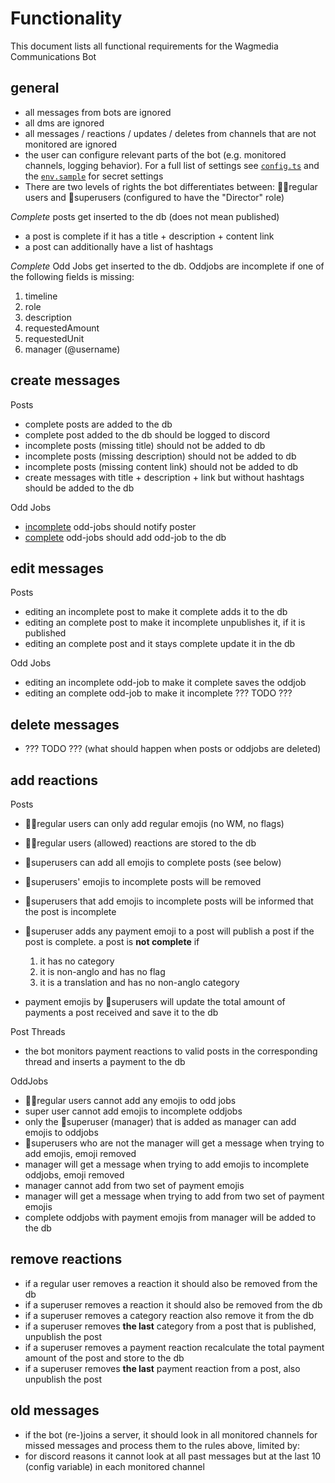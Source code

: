 # Functionality

This document lists all functional requirements for the Wagmedia Communications
Bot

## general

- all messages from bots are ignored
- all dms are ignored
- all messages / reactions / updates / deletes from channels that are not
  monitored are ignored
- the user can configure relevant parts of the bot (e.g. monitored channels,
  logging behavior). For a full list of settings see [`config.ts`](config.ts)
  and the [`env.sample`](.env.sample) for secret settings
- There are two levels of rights the bot differentiates between: 🤷‍♂️regular users
  and 🦹superusers (configured to have the "Director" role)

_Complete_ posts get inserted to the db (does not mean published)

- a post is complete if it has a title + description + content link
- a post can additionally have a list of hashtags

_Complete_ Odd Jobs get inserted to the db. Oddjobs are incomplete if one of the
following fields is missing:

1. timeline
2. role
3. description
4. requestedAmount
5. requestedUnit
6. manager (@username)

## create messages

Posts

- complete posts are added to the db
- complete post added to the db should be logged to discord
- incomplete posts (missing title) should not be added to db
- incomplete posts (missing description) should not be added to db
- incomplete posts (missing content link) should not be added to db
- create messages with title + description + link but without hashtags should be
  added to the db

Odd Jobs

- [incomplete](#general) odd-jobs should notify poster
- [complete](#general) odd-jobs should add odd-job to the db

## edit messages

Posts

- editing an incomplete post to make it complete adds it to the db
- editing an complete post to make it incomplete unpublishes it, if it is
  published
- editing an complete post and it stays complete update it in the db

Odd Jobs

- editing an incomplete odd-job to make it complete saves the oddjob
- editing an complete odd-job to make it incomplete ??? TODO ???

## delete messages

- ??? TODO ??? (what should happen when posts or oddjobs are deleted)

## add reactions

Posts

- 🤷‍♂️regular users can only add regular emojis (no WM, no flags)
- 🤷‍♂️regular users (allowed) reactions are stored to the db
- 🦹superusers can add all emojis to complete posts (see below)
- 🦹superusers' emojis to incomplete posts will be removed
- 🦹superusers that add emojis to incomplete posts will be informed that the
  post is incomplete
- 🦹superuser adds any payment emoji to a post will publish a post if the post
  is complete. a post is **not complete** if

  1. it has no category
  2. it is non-anglo and has no flag
  3. it is a translation and has no non-anglo category

- payment emojis by 🦹superusers will update the total amount of payments a post
  received and save it to the db

Post Threads

- the bot monitors payment reactions to valid posts in the corresponding thread
  and inserts a payment to the db

OddJobs

- 🤷‍♂️regular users cannot add any emojis to odd jobs
- super user cannot add emojis to incomplete oddjobs
- only the 🦹superuser (manager) that is added as manager can add emojis to
  oddjobs
- 🦹superusers who are not the manager will get a message when trying to add
  emojis, emoji removed
- manager will get a message when trying to add emojis to incomplete oddjobs,
  emoji removed
- manager cannot add from two set of payment emojis
- manager will get a message when trying to add from two set of payment emojis
- complete oddjobs with payment emojis from manager will be added to the db

## remove reactions

- if a regular user removes a reaction it should also be removed from the db
- if a superuser removes a reaction it should also be removed from the db
- if a superuser removes a category reaction also remove it from the db
- if a superuser removes **the last** category from a post that is published,
  unpublish the post
- if a superuser removes a payment reaction recalculate the total payment amount
  of the post and store to the db
- if a superuser removes **the last** payment reaction from a post, also
  unpublish the post

## old messages

- if the bot (re-)joins a server, it should look in all monitored channels for
  missed messages and process them to the rules above, limited by:
- for discord reasons it cannot look at all past messages but at the last 10
  (config variable) in each monitored channel
